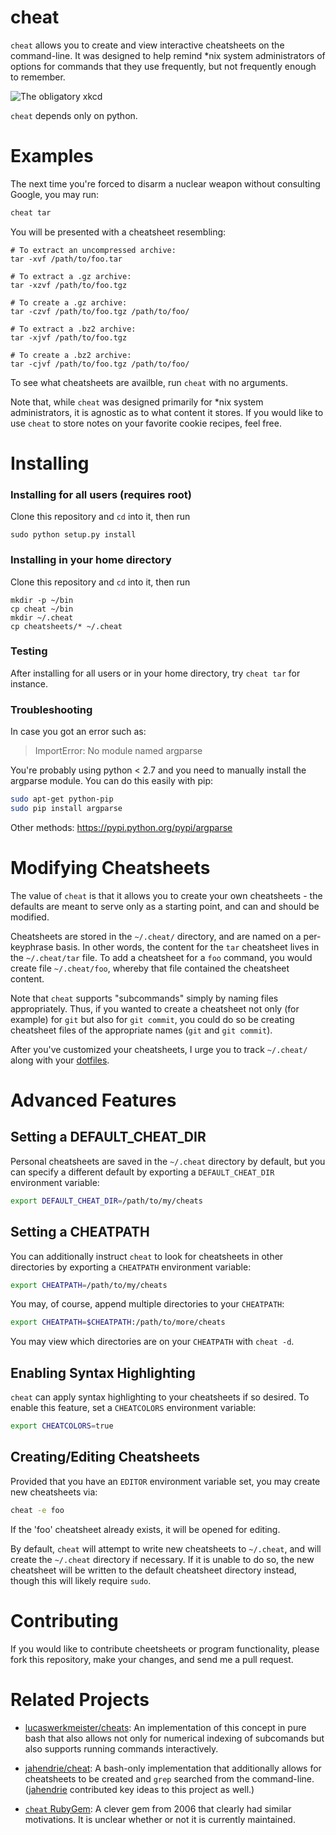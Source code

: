 cheat
=====
`cheat` allows you to create and view interactive cheatsheets on the
command-line. It was designed to help remind \*nix system administrators of
options for commands that they use frequently, but not frequently enough to
remember.

![The obligatory xkcd](http://imgs.xkcd.com/comics/tar.png 'The obligatory xkcd')

`cheat` depends only on python.


Examples
========
The next time you're forced to disarm a nuclear weapon without consulting
Google, you may run:

```sh
cheat tar
```

You will be presented with a cheatsheet resembling:

```text
# To extract an uncompressed archive: 
tar -xvf /path/to/foo.tar

# To extract a .gz archive:
tar -xzvf /path/to/foo.tgz

# To create a .gz archive:
tar -czvf /path/to/foo.tgz /path/to/foo/

# To extract a .bz2 archive:
tar -xjvf /path/to/foo.tgz

# To create a .bz2 archive:
tar -cjvf /path/to/foo.tgz /path/to/foo/
```

To see what cheatsheets are availble, run `cheat` with no arguments.

Note that, while `cheat` was designed primarily for *nix system administrators,
it is agnostic as to what content it stores. If you would like to use `cheat`
to store notes on your favorite cookie recipes, feel free.


Installing
==========

### Installing for all users (requires root)

Clone this repository and `cd` into it, then run

    sudo python setup.py install

### Installing in your home directory

Clone this repository and `cd` into it, then run

    mkdir -p ~/bin
    cp cheat ~/bin
    mkdir ~/.cheat
    cp cheatsheets/* ~/.cheat

### Testing

After installing for all users or in your home directory, try `cheat tar` for instance.

### Troubleshooting

In case you got an error such as:
> ImportError: No module named argparse

You're probably using python < 2.7 and you need to manually install the argparse module.
You can do this easily with pip:
```bash
sudo apt-get python-pip
sudo pip install argparse
```
Other methods: https://pypi.python.org/pypi/argparse

Modifying Cheatsheets
=====================
The value of `cheat` is that it allows you to create your own cheatsheets - the
defaults are meant to serve only as a starting point, and can and should be
modified.

Cheatsheets are stored in the `~/.cheat/` directory, and are named on a
per-keyphrase basis. In other words, the content for the `tar` cheatsheet lives
in the `~/.cheat/tar` file. To add a cheatsheet for a `foo` command, you would
create file `~/.cheat/foo`, whereby that file contained the cheatsheet content.

Note that `cheat` supports "subcommands" simply by naming files appropriately.
Thus, if you wanted to create a cheatsheet not only (for example) for `git` but
also for `git commit`, you could do so be creating cheatsheet files of the
appropriate names (`git` and `git commit`).

After you've customized your cheatsheets, I urge you to track `~/.cheat/` along
with your [dotfiles][].


Advanced Features
=================

Setting a DEFAULT_CHEAT_DIR
---------------------------
Personal cheatsheets are saved in the `~/.cheat` directory by default, but you
can specify a different default by exporting a `DEFAULT_CHEAT_DIR` environment
variable:

```bash
export DEFAULT_CHEAT_DIR=/path/to/my/cheats
```

Setting a CHEATPATH
-------------------
You can additionally instruct `cheat` to look for cheatsheets in other
directories by exporting a `CHEATPATH` environment variable:

```bash
export CHEATPATH=/path/to/my/cheats
```

You may, of course, append multiple directories to your `CHEATPATH`:

```bash
export CHEATPATH=$CHEATPATH:/path/to/more/cheats
```

You may view which directories are on your `CHEATPATH` with `cheat -d`.

Enabling Syntax Highlighting
----------------------------
`cheat` can apply syntax highlighting to your cheatsheets if so desired. To
enable this feature, set a `CHEATCOLORS` environment variable:

```bash
export CHEATCOLORS=true
```

Creating/Editing Cheatsheets
----------------------------
Provided that you have an `EDITOR` environment variable set, you may create new
cheatsheets via:

```bash
cheat -e foo
```

If the 'foo' cheatsheet already exists, it will be opened for editing.

By default, `cheat` will attempt to write new cheatsheets to `~/.cheat`, and
will create the `~/.cheat` directory if necessary. If it is unable to do so,
the new cheatsheet will be written to the default cheatsheet directory instead,
though this will likely require `sudo`.


Contributing
============
If you would like to contribute cheetsheets or program functionality, please
fork this repository, make your changes, and send me a pull request.


Related Projects
================

- [lucaswerkmeister/cheats][1]: An implementation of this concept in pure bash
  that also allows not only for numerical indexing of subcomands but also
  supports running commands interactively.

- [jahendrie/cheat][2]: A bash-only implementation that additionally allows for
  cheatsheets to be created and `grep` searched from the command-line.
  ([jahendrie][] contributed key ideas to this project as well.)

- [`cheat` RubyGem][3]: A clever gem from 2006 that clearly had similar
  motivations. It is unclear whether or not it is currently maintained.


[dotfiles]:  http://dotfiles.github.io/
[jahendrie]: https://github.com/jahendrie
[1]:         https://github.com/lucaswerkmeister/cheats   
[2]:         https://github.com/jahendrie/cheat
[3]:         http://errtheblog.com/posts/21-cheat
[4]:         https://github.com/chrisallenlane/cheat/pull/77
